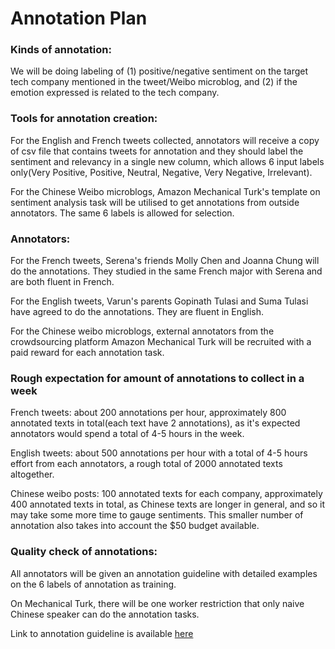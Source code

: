 # Annotation Plan

### Kinds of annotation:

We will be doing labeling of (1) positive/negative sentiment on the target tech company mentioned in the tweet/Weibo microblog, and (2) if the emotion expressed is related to the tech company.

### Tools for annotation creation:

For the English and French tweets collected, annotators will receive a copy of csv file that contains tweets for annotation and they should label the sentiment and relevancy in a single new column, which allows 6 input labels only(Very Positive, Positive, Neutral, Negative, Very Negative, Irrelevant).

For the Chinese Weibo microblogs, Amazon Mechanical Turk's template on sentiment analysis task will be utilised to get annotations from outside annotators. The same 6 labels is allowed for selection.

### Annotators:

For the French tweets, Serena's friends Molly Chen and Joanna Chung will do the annotations. They studied in the same French major with Serena and are both fluent in French.

For the English tweets, Varun's parents Gopinath Tulasi and Suma Tulasi have agreed to do the annotations. They are fluent in English.

For the Chinese weibo microblogs, external annotators from the crowdsourcing platform Amazon Mechanical Turk will be recruited with a paid reward for each annotation task.

### Rough expectation for amount of annotations to collect in a week

French tweets: about 200 annotations per hour, approximately 800 annotated texts in total(each text have 2 annotations), as it's expected annotators would spend a total of 4-5 hours in the week.

English tweets: about 500 annotations per hour with a total of 4-5 hours effort from each annotators, a rough total of 2000 annotated texts altogether.

Chinese weibo posts: 100 annotated texts for each company, approximately 400 annotated texts in total, as Chinese texts are longer in general, and so it may take some more time to gauge sentiments. This smaller number of annotation also takes into account the $50 budget available.

### Quality check of annotations:

All annotators will be given an annotation guideline with detailed examples on the 6 labels of annotation as training.

On Mechanical Turk, there will be one worker restriction that only naive Chinese speaker can do the annotation tasks. 

Link to annotation guideline is available [here](https://github.ubc.ca/shuning3/COLX523_SH_VT_AL/blob/serena/annotator_guidelines.md)


 


